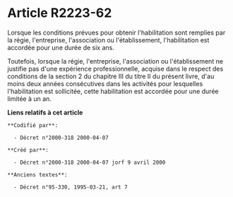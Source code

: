 # Article R2223-62

Lorsque les conditions prévues pour obtenir l'habilitation sont remplies par la régie, l'entreprise, l'association ou
l'établissement, l'habilitation est accordée pour une durée de six ans.

Toutefois, lorsque la régie, l'entreprise, l'association ou l'établissement ne justifie pas d'une expérience professionnelle,
acquise dans le respect des conditions de la section 2 du chapitre III du titre II du présent livre, d'au moins deux années
consécutives dans les activités pour lesquelles l'habilitation est sollicitée, cette habilitation est accordée pour une durée
limitée à un an.

**Liens relatifs à cet article**

	**Codifié par**:

	  - Décret n°2000-318 2000-04-07

	**Créé par**:

	  - Décret n°2000-318 2000-04-07 jorf 9 avril 2000

	**Anciens textes**:

	  - Décret n°95-330, 1995-03-21, art 7
